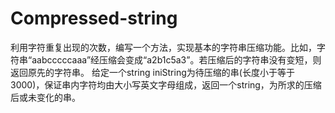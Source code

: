 # Compressed-string
利用字符重复出现的次数，编写一个方法，实现基本的字符串压缩功能。比如，字符串“aabcccccaaa”经压缩会变成“a2b1c5a3”。若压缩后的字符串没有变短，则返回原先的字符串。  给定一个string iniString为待压缩的串(长度小于等于3000)，保证串内字符均由大小写英文字母组成，返回一个string，为所求的压缩后或未变化的串。
